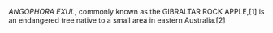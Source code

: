 _ANGOPHORA EXUL_, commonly known as the GIBRALTAR ROCK APPLE,[1] is an endangered tree native to a small area in eastern Australia.[2]
